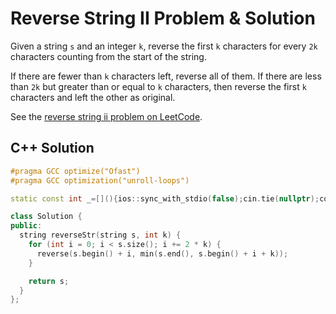 # Reverse String II Problem & Solution

Given a string `s` and an integer `k`, reverse the first `k` characters for every `2k` characters counting from the start of the string.

If there are fewer than `k` characters left, reverse all of them.
If there are less than `2k` but greater than or equal to `k` characters, then reverse the first `k` characters and left the other as original.

See the [reverse string ii problem on LeetCode](https://leetcode.com/problems/reverse-string-ii).

## C++ Solution

```cpp
#pragma GCC optimize("Ofast")
#pragma GCC optimization("unroll-loops")

static const int _=[](){ios::sync_with_stdio(false);cin.tie(nullptr);cout.tie(nullptr);return 0;}();

class Solution {
public:
  string reverseStr(string s, int k) {
    for (int i = 0; i < s.size(); i += 2 * k) {
      reverse(s.begin() + i, min(s.end(), s.begin() + i + k));
    }

    return s;
  }
};
```
